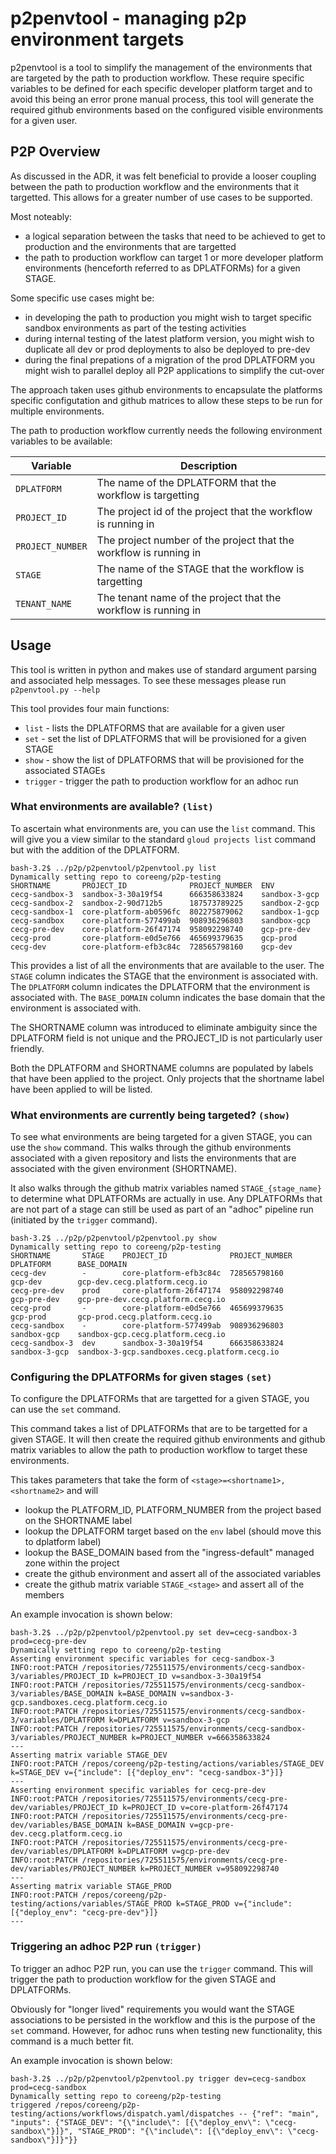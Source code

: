 # p2penvtool - managing p2p environment targets

p2penvtool is a tool to simplify the management of the environments that are targeted
by the path to production workflow. These require specific variables to be defined for
each specific developer platform target and to avoid this being an error prone manual
process, this tool will generate the required github environments based on the configured
visible environments for a given user.

## P2P Overview

As discussed in the ADR, it was felt beneficial to provide a looser coupling between
the path to production workflow and the environments that it targetted. This allows for
a greater number of use cases to be supported.

Most noteably:

- a logical separation between the tasks that need to be achieved to get to production
  and the environments that are targetted
- the path to production workflow can target 1 or more developer platform environments
  (henceforth referred to as DPLATFORMs) for a given STAGE.

Some specific use cases might be:

- in developing the path to production you might wish to target specific sandbox environments
  as part of the testing activities
- during internal testing of the latest platform version, you might wish to duplicate all
  dev or prod deployments to also be deployed to pre-dev
- during the final prepations of a migration of the prod DPLATFORM you might wish to parallel
  deploy all P2P applications to simplify the cut-over

The approach taken uses github environments to encapsulate the platforms specific configutation
and github matrices to allow these steps to be run for multiple environments.

The path to production workflow currently needs the following environment variables to be available:

| Variable         | Description                                                       |
|------------------|-------------------------------------------------------------------|
| `DPLATFORM`      | The name of the DPLATFORM that the workflow is targetting         |
| `PROJECT_ID`     | The project id of the project that the workflow is running in     | 
| `PROJECT_NUMBER` | The project number of the project that the workflow is running in |
| `STAGE`          | The name of the STAGE that the workflow is targetting             |
| `TENANT_NAME`    | The tenant name of the project that the workflow is running in    |

## Usage

This tool is written in python and makes use of standard argument parsing and associated help
messages. To see these messages please run `p2penvtool.py --help`

This tool provides four main functions:

- `list` - lists the DPLATFORMS that are available for a given user
- `set` - set the list of DPLATFORMS that will be provisioned for a given STAGE
- `show` - show the list of DPLATFORMS that will be provisioned for the associated STAGEs
- `trigger` - trigger the path to production workflow for an adhoc run

### What environments are available? `(list)`

To ascertain what environments are, you can use the `list` command. This will give you a view
similar to the standard `gloud projects list` command but with the addition of the DPLATFORM.

```console
bash-3.2$ ../p2p/p2penvtool/p2penvtool.py list
Dynamically setting repo to coreeng/p2p-testing
SHORTNAME       PROJECT_ID              PROJECT_NUMBER  ENV
cecg-sandbox-3  sandbox-3-30a19f54      666358633824    sandbox-3-gcp
cecg-sandbox-2  sandbox-2-90d712b5      187573789225    sandbox-2-gcp
cecg-sandbox-1  core-platform-ab0596fc  802275879062    sandbox-1-gcp
cecg-sandbox    core-platform-577499ab  908936296803    sandbox-gcp
cecg-pre-dev    core-platform-26f47174  958092298740    gcp-pre-dev
cecg-prod       core-platform-e0d5e766  465699379635    gcp-prod
cecg-dev        core-platform-efb3c84c  728565798160    gcp-dev
```

This provides a list of all the environments that are available to the user. The `STAGE` column
indicates the STAGE that the environment is associated with. The `DPLATFORM` column indicates
the DPLATFORM that the environment is associated with. The `BASE_DOMAIN` column indicates the
base domain that the environment is associated with.

The SHORTNAME column was introduced to eliminate ambiguity since the DPLATFORM field is not
unique and the PROJECT_ID is not particularly user friendly.

Both the DPLATFORM and SHORTNAME columns are populated by labels that have been applied to the project.
Only projects that the shortname label have been applied to will be listed.

### What environments are currently being targeted? `(show)`

To see what environments are being targeted for a given STAGE, you can use the `show` command.
This walks through the github environments associated with a given repository and lists the
environments that are associated with the given environment (SHORTNAME).

It also walks through the github matrix variables named `STAGE_{stage_name}` to determine what DPLATFORMs
are actually in use. Any DPLATFORMs that are not part of a stage can still be used as part of an "adhoc" 
pipeline run (initiated by the `trigger` command).

```console
bash-3.2$ ../p2p/p2penvtool/p2penvtool.py show
Dynamically setting repo to coreeng/p2p-testing
SHORTNAME       STAGE    PROJECT_ID              PROJECT_NUMBER    DPLATFORM      BASE_DOMAIN
cecg-dev        -        core-platform-efb3c84c  728565798160      gcp-dev        gcp-dev.cecg.platform.cecg.io
cecg-pre-dev    prod     core-platform-26f47174  958092298740      gcp-pre-dev    gcp-pre-dev.cecg.platform.cecg.io
cecg-prod       -        core-platform-e0d5e766  465699379635      gcp-prod       gcp-prod.cecg.platform.cecg.io
cecg-sandbox    -        core-platform-577499ab  908936296803      sandbox-gcp    sandbox-gcp.cecg.platform.cecg.io
cecg-sandbox-3  dev      sandbox-3-30a19f54      666358633824      sandbox-3-gcp  sandbox-3-gcp.sandboxes.cecg.platform.cecg.io
```


### Configuring the DPLATFORMs for given stages `(set)`

To configure the DPLATFORMs that are targetted for a given STAGE, you can use the `set` command.

This command takes a list of DPLATFORMs that are to be targetted for a given STAGE. It will
then create the required github environments and github matrix variables to allow the path to
production workflow to target these environments.

This takes parameters that take the form of `<stage>=<shortname1>,<shortname2>` and will

- lookup the PLATFORM_ID, PLATFORM_NUMBER from the project based on the SHORTNAME label
- lookup the DPLATFORM target based on the `env` label (should move this to dplatform label)
- lookup the BASE_DOMAIN based from the "ingress-default" managed zone within the project
- create the github environment and assert all of the associated variables
- create the github matrix variable `STAGE_<stage>` and assert all of the members

An example invocation is shown below:

```console
bash-3.2$ ../p2p/p2penvtool/p2penvtool.py set dev=cecg-sandbox-3 prod=cecg-pre-dev
Dynamically setting repo to coreeng/p2p-testing
Asserting environment specific variables for cecg-sandbox-3
INFO:root:PATCH /repositories/725511575/environments/cecg-sandbox-3/variables/PROJECT_ID k=PROJECT_ID v=sandbox-3-30a19f54
INFO:root:PATCH /repositories/725511575/environments/cecg-sandbox-3/variables/BASE_DOMAIN k=BASE_DOMAIN v=sandbox-3-gcp.sandboxes.cecg.platform.cecg.io
INFO:root:PATCH /repositories/725511575/environments/cecg-sandbox-3/variables/DPLATFORM k=DPLATFORM v=sandbox-3-gcp
INFO:root:PATCH /repositories/725511575/environments/cecg-sandbox-3/variables/PROJECT_NUMBER k=PROJECT_NUMBER v=666358633824
---
Asserting matrix variable STAGE_DEV
INFO:root:PATCH /repos/coreeng/p2p-testing/actions/variables/STAGE_DEV k=STAGE_DEV v={"include": [{"deploy_env": "cecg-sandbox-3"}]}
---
Asserting environment specific variables for cecg-pre-dev
INFO:root:PATCH /repositories/725511575/environments/cecg-pre-dev/variables/PROJECT_ID k=PROJECT_ID v=core-platform-26f47174
INFO:root:PATCH /repositories/725511575/environments/cecg-pre-dev/variables/BASE_DOMAIN k=BASE_DOMAIN v=gcp-pre-dev.cecg.platform.cecg.io
INFO:root:PATCH /repositories/725511575/environments/cecg-pre-dev/variables/DPLATFORM k=DPLATFORM v=gcp-pre-dev
INFO:root:PATCH /repositories/725511575/environments/cecg-pre-dev/variables/PROJECT_NUMBER k=PROJECT_NUMBER v=958092298740
---
Asserting matrix variable STAGE_PROD
INFO:root:PATCH /repos/coreeng/p2p-testing/actions/variables/STAGE_PROD k=STAGE_PROD v={"include": [{"deploy_env": "cecg-pre-dev"}]}
---
```

### Triggering an adhoc P2P run `(trigger)`

To trigger an adhoc P2P run, you can use the `trigger` command. This will trigger the path to
production workflow for the given STAGE and DPLATFORMs.

Obviously for "longer lived" requirements you would want the STAGE associations to be persisted 
in the workflow and this is the purpose of the `set` command. However, for adhoc runs when testing
new functionality, this command is a much better fit.

An example invocation is shown below:

```console
bash-3.2$ ../p2p/p2penvtool/p2penvtool.py trigger dev=cecg-sandbox prod=cecg-sandbox
Dynamically setting repo to coreeng/p2p-testing
triggered /repos/coreeng/p2p-testing/actions/workflows/dispatch.yaml/dispatches -- {"ref": "main", "inputs": {"STAGE_DEV": "{\"include\": [{\"deploy_env\": \"cecg-sandbox\"}]}", "STAGE_PROD": "{\"include\": [{\"deploy_env\": \"cecg-sandbox\"}]}"}}
```


